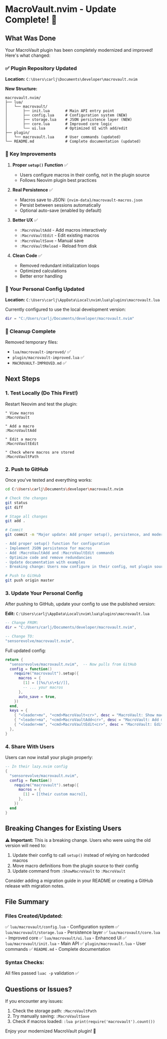 # MacroVault.nvim - Update Complete! 🎉

## What Was Done

Your MacroVault plugin has been completely modernized and improved! Here's what changed:

### ✅ Plugin Repository Updated
**Location:** `C:\Users\carlj\Documents\developer\macrovault.nvim`

**New Structure:**
```
macrovault.nvim/
├── lua/
│   └── macrovault/
│       ├── init.lua       # Main API entry point
│       ├── config.lua     # Configuration system (NEW)
│       ├── storage.lua    # JSON persistence layer (NEW)
│       ├── core.lua       # Improved core logic
│       └── ui.lua         # Optimized UI with add/edit
├── plugin/
│   └── macrovault.lua     # User commands (updated)
└── README.md              # Complete documentation (updated)
```

### 🎯 Key Improvements

1. **Proper `setup()` Function** ✅
   - Users configure macros in their config, not in the plugin source
   - Follows Neovim plugin best practices

2. **Real Persistence** ✅
   - Macros save to JSON: `{nvim-data}/macrovault-macros.json`
   - Persist between sessions automatically
   - Optional auto-save (enabled by default)

3. **Better UX** ✅
   - `:MacroVaultAdd` - Add macros interactively
   - `:MacroVaultEdit` - Edit existing macros
   - `:MacroVaultSave` - Manual save
   - `:MacroVaultReload` - Reload from disk

4. **Clean Code** ✅
   - Removed redundant initialization loops
   - Optimized calculations
   - Better error handling

### 📝 Your Personal Config Updated
**Location:** `C:\Users\carlj\AppData\Local\nvim\lua\plugins\macrovault.lua`

Currently configured to use the local development version:
```lua
dir = "C:/Users/carlj/Documents/developer/macrovault.nvim"
```

### 🧹 Cleanup Complete
Removed temporary files:
- `lua/macrovault-improved/` ✅
- `plugin/macrovault-improved.lua` ✅
- `MACROVAULT-IMPROVED.md` ✅

## Next Steps

### 1. Test Locally (Do This First!)

Restart Neovim and test the plugin:

```vim
" View macros
:MacroVault

" Add a macro
:MacroVaultAdd

" Edit a macro
:MacroVaultEdit

" Check where macros are stored
:MacroVaultPath
```

### 2. Push to GitHub

Once you've tested and everything works:

```bash
cd C:\Users\carlj\Documents\developer\macrovault.nvim

# Check the changes
git status
git diff

# Stage all changes
git add .

# Commit
git commit -m "Major update: Add proper setup(), persistence, and modern features

- Add proper setup() function for configuration
- Implement JSON persistence for macros
- Add :MacroVaultAdd and :MacroVaultEdit commands
- Optimize code and remove redundancies
- Update documentation with examples
- Breaking change: Users now configure in their config, not plugin source"

# Push to GitHub
git push origin master
```

### 3. Update Your Personal Config

After pushing to GitHub, update your config to use the published version:

**Edit:** `C:\Users\carlj\AppData\Local\nvim\lua\plugins\macrovault.lua`

```lua
-- Change FROM:
dir = "C:/Users/carlj/Documents/developer/macrovault.nvim",

-- Change TO:
"sensorevolve/macrovault.nvim",
```

Full updated config:
```lua
return {
  "sensorevolve/macrovault.nvim",  -- Now pulls from GitHub
  config = function()
    require("macrovault").setup({
      macros = {
        [1] = [[%s/\s\+$//]],
        -- ... your macros
      },
      auto_save = true,
    })
  end,
  keys = {
    { "<leader>mv", "<cmd>MacroVault<cr>", desc = "MacroVault: Show macros" },
    { "<leader>ma", "<cmd>MacroVaultAdd<cr>", desc = "MacroVault: Add macro" },
    { "<leader>me", "<cmd>MacroVaultEdit<cr>", desc = "MacroVault: Edit macro" },
  },
}
```

### 4. Share With Users

Users can now install your plugin properly:

```lua
-- In their lazy.nvim config
{
  "sensorevolve/macrovault.nvim",
  config = function()
    require("macrovault").setup({
      macros = {
        [1] = [[their custom macro]],
      },
    })
  end
}
```

## Breaking Changes for Existing Users

⚠️ **Important:** This is a breaking change. Users who were using the old version will need to:

1. Update their config to call `setup()` instead of relying on hardcoded macros
2. Move macro definitions from the plugin source to their config
3. Update command from `:ShowMacroVault` to `:MacroVault`

Consider adding a migration guide in your README or creating a GitHub release with migration notes.

## File Summary

### Files Created/Updated:
✅ `lua/macrovault/config.lua` - Configuration system
✅ `lua/macrovault/storage.lua` - Persistence layer
✅ `lua/macrovault/core.lua` - Improved core
✅ `lua/macrovault/ui.lua` - Enhanced UI
✅ `lua/macrovault/init.lua` - Main API
✅ `plugin/macrovault.lua` - User commands
✅ `README.md` - Complete documentation

### Syntax Checks:
All files passed `luac -p` validation ✅

## Questions or Issues?

If you encounter any issues:
1. Check the storage path: `:MacroVaultPath`
2. Try manually saving: `:MacroVaultSave`
3. Check if macros loaded: `:lua print(require('macrovault').count())`

Enjoy your modernized MacroVault plugin! 🚀
